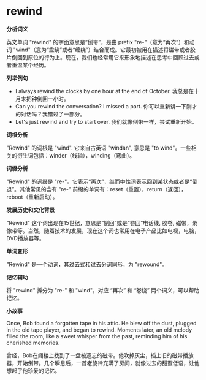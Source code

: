 # rewind

**分析词义**

  

英文单词 "rewind" 的字面意思是“倒带”，是由 prefix "re-"（意为“再次”）和动词 "wind"（意为“盘绕”或者“缠绕”）结合而成。它最初被用在描述将磁带或者胶片倒回到原位的行为上。现在，我们也经常用它来形象地描述在思考中回顾过去或者重温某个经历。

  

**列举例句**

  

*   I always rewind the clocks by one hour at the end of October. 我总是在十月末把钟倒回一小时。
*   Can you rewind the conversation? I missed a part. 你可以重新讲一下刚才的对话吗？我错过了一部分。
*   Let's just rewind and try to start over. 我们就像倒带一样，尝试重新开始。

  

**词根分析**

  

"Rewind" 的词根是 "wind". 它来自古英语 "windan", 意思是 "to wind"。一些相关的衍生词包括：winder（线轴），winding（弯曲）。

  

**词缀分析**

  

"Rewind" 的词缀是 "re-"。它表示“再次”，继而中性词表示回到某状态或者是“倒退”。其他常见的含有 "re-" 前缀的单词有：reset（重置），return（返回），reboot（重新启动）。

  

**发展历史和文化背景**

  

"Rewind" 这个词出现在15世纪，意思是“倒回”或是“卷回”电话线, 胶卷, 磁带，录像带等。当然，随着技术的发展，现在这个词也常用在电子产品比如电视，电脑，DVD播放器等。

  

**单词变形**

  

"Rewind" 是一个动词，其过去式和过去分词同形，为 "rewound"。

  

**记忆辅助**

  

将 "rewind" 拆分为 "re-" 和 "wind"，对应 “再次” 和 “卷绕” 两个词义，可以帮助记忆。

  

**小故事**

  

Once, Bob found a forgotten tape in his attic. He blew off the dust, plugged in the old tape player, and began to rewind. Moments later, an old melody filled the room, like a sweet whisper from the past, reminding him of his cherished memories.

  

曾经，Bob在阁楼上找到了一盘被遗忘的磁带。他吹掉灰尘，插上旧的磁带播放器，开始倒带。几个瞬息后，一首老旋律充满了房间，就像过去的甜蜜低语，让他想起了他珍爱的记忆。

